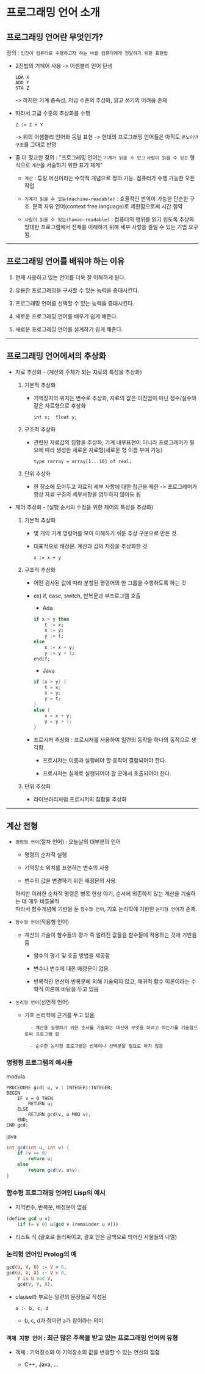 # 프로그래밍 언어 소개

## 프로그래밍 언어란 무엇인가?

정의 : `인간이 컴퓨터로 수행하고자 하는 바를 컴퓨터에게 전달하기 위한 표현법`

- 2진법의 기계어 사용 -> 어셈블리 언어 탄생

    ```
    LDA X
    ADD Y
    STA Z
    ```

    -> 하지만 기계 종속성, 저급 수준의 추상화, 읽고 쓰기의 어려움 존재

- 따라서 고급 수준의 추상화를 수행

    ```
    Z := Z + Y
    ```

    -> 위의 어셈블리 언어와 동일 표현 -> 현대의 프로그래밍 언어들은 아직도 `폰노이만 구조`를 그대로 반영

- 좀 더 정교한 정의 : "프로그래밍 언어는 `기계가 읽을 수 있고` `사람이 읽을 수 있는` 형식으로 `계산`을 서술하기 위한 표기 체계"

    - `계산` : 튜링 머신이라는 수학적 개념으로 정의 가능. 컴퓨터가 수행 가능한 모든 작업

    - `기계가 읽을 수 있는(machine-readable)` : 효율적인 번역이 가능한 단순한 구조. 문맥 자유 언어(context free language)로 제한함으로써 시간 절약

    - `사람이 읽을 수 있는(human-readable)` : 컴퓨터의 행위를 읽기 쉽도록 추상화. 방대한 프로그램에서 전체를 이해하기 위해 세부 사항을 줄일 수 있는 기법 요구됨.
---------------------------------------

## 프로그래밍 언어를 배워야 하는 이유

1. 현재 사용하고 있는 언어를 더욱 잘 이해하게 된다.

2. 유용한 프로그래밍을 구사할 수 있는 능력을 증대시킨다.

3. 프로그래밍 언어를 선택할 수 있는 능력을 증대시킨다.

4. 새로운 프로그래밍 언어를 배우기 쉽게 해준다.

5. 새로운 프로그래밍 언어를 설계하기 쉽게 해준다.

---------------------------------------

## 프로그래밍 언어에서의 추상화

- 자료 추상화 - (계산의 주체가 되는 자료의 특성을 추상화)

   1. 기본적 추상화

        - 기억장치의 위치는 변수로 추상화, 자료의 값은 이진법이 아닌 정수/실수와 같은 자료형으로 추상화

            ```
            int x;  float y;
            ```

    2. 구조적 추상화

        - 관련된 자료값의 집합을 추상화, 기계 내부표현이 아니라 프로그래머가 필요에 따라 생성한 새로운 자료형(새로운 형 이름 부여 가능)

            ```
            type rarray = array[1...10] of real;
            ```

    3. 단위 추상화

        - 한 장소에 모아두고 자료의 세부 사항에 대한 접근을 제한 -> 프로그래머가 항상 자료 구조의 세부사항을 염두하지 않아도 됨

- 제어 추상화 - (실행 순서의 수정을 위한 제어의 특성을 추상화)

    1. 기본적 추상화

        - 몇 개의 기계 명령어를 모아 이해하기 쉬운 추상 구문으로 만든 것.

        - 대표적으로 배정문. 계산과 값의 저장을 추상화한 것

            ```
            x := x + y
            ```

    2. 구조적 추상화

        - 어떤 검사된 값에 따라 분할된 명령어의 한 그룹을 수행하도록 하는 것

        - ex) if, case, switch, 반복문과 부프로그램 호출

            - Ada

            ```ada
            if x > y then
                t := x;
                x := y;
                y := t;
            else
                x := x + y;
                y := y + 1;
            endif;
            ```

            - Java

            ```java
            if (x > y) {
                t = x;
                x = y;
                y = t;
            }
            else {
                x = x + y;
                y = y + 1;
            }
            ```
            
        - 프로시저 추상화 : 프로시저를 사용하여 일련의 동작을 하나의 동작으로 생각함.

            - 프로시저는 이름과 실행해야 할 동작이 결합되어야 한다.

            - 프로시저는 실제로 실행되어야 할 곳에서 호출되어야 한다.

    3. 단위 추상화

        - 라이브러리처럼 프로시저의 집합을 추상화

---

## 계산 전형

- `명령형 언어`(절차 언어) : 오늘날의 대부분의 언어

    - 명령의 순차적 실행

    - 기억장소 위치를 표현하는 변수의 사용

    - 변수의 값을 변경하기 위한 배정문의 사용   
    
    하지만 이러한 순차적 명령은 병목 현상 야기, 순서에 의존하지 않는 계산을 기술하는 데 매우 비효율적   
    따라서 함수개념에 기반을 둔 `함수형 언어`, 기호 논리학에 기반한 `논리형 언어`가 존재.

- `함수형 언어`(적용형 언어)

    - 계산의 기술이 함수들의 평가 즉 알려진 값들을 함수들에 적용하는 것에 기반을 둠

        - 함수의 평가 및 호출 방법을 제공함

        - 변수나 변수에 대한 배정문이 없음

        - 반복적인 연산이 반복문에 의해 기술되지 않고, 재귀적 함수 이론이라는 수학적 이론에 바탕을 두고 있음

- `논리형 언어`(선언적 언어)

    - 기호 논리학에 근거를 두고 있음

            - 계산을 실행하기 위한 순서를 기술하는 대신에 무엇을 하려고 하는가를 기술함으로써 프로그램 함

            - 순수한 논리형 프로그램은 반복이나 선택문을 필요로 하지 않음

### 명령형 프로그램의 예시들

modula
```modula
PROCEDURE gcd( u, v : INTEGER):INTEGER;
BEGIN
    IF v = 0 THEN
        RETURN u;
    ELSE
        RETURN gcd(v, u MOD v);
    END;
END gcd;
```

java
```java
int gcd(int u, int v) {
    if (v == 0)
        return u;
    else
        return gcd(v, u%v);
}
```

### 함수형 프로그래밍 언어인 Lisp의 예시

- 지역변수, 반복문, 배정문이 없음

```lisp
(define gcd u v)
    (if (= v 0) u(gcd v (remainder u v)))
```

- 리스트 식 (괄호로 둘러싸이고, 괄호 안은 공백으로 띄어진 사물들의 나열)

### 논리형 언어인 Prolog의 예

```prolog
gcd(U, V, U) :- V = 0.
gcd(U, V, X) :- V > 0,
    Y is U mod V,
    gcd(V, Y, X).
```

- clause라 부르는 일련의 문장들로 작성됨

    ```
    a :- b, c, d
    ```

    - b, c, d가 참이면 a가 참이라는 의미

### `객체 지향 언어` : 최근 많은 주목을 받고 있는 프로그래밍 언어의 유형

- 객체 : 기억장소와 이 기억장소의 값을 변경할 수 있는 연산의 집합

    - C++, Java, ...

